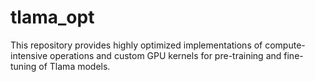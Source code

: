 # tlama_opt
This repository provides highly optimized implementations of compute-intensive operations and custom GPU kernels for pre-training and fine-tuning of Tlama models.
